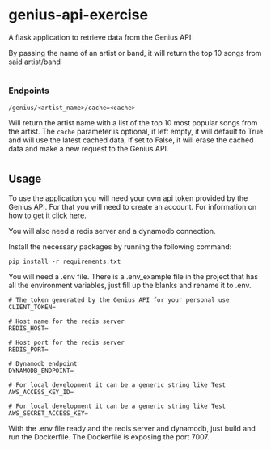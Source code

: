 # genius-api-exercise
A flask application to retrieve data from the Genius API

By passing the name of an artist or band, it will return the top 10 songs from said artist/band
#
### Endpoints

```
/genius/<artist_name>/cache=<cache>
```

Will return the artist name with a list of the top 10 most popular songs from the artist.
The `cache` parameter is optional, if left empty, it will default to True and will use the latest cached data, if set to False, it will erase the cached data and make a new request to the Genius API.

#

## Usage

To use the application you will need your own api token provided by the Genius API. For that you will need to create an account. For information on how to get it click [here](https://docs.genius.com/#/getting-started-h1).

You will also need a redis server and a dynamodb connection.

Install the necessary packages by running the following command:

```
pip install -r requirements.txt
```


You will need a .env file. There is a .env_example file in the project that has all the environment variables, just fill up the blanks and rename it to .env.
```
# The token generated by the Genius API for your personal use
CLIENT_TOKEN=

# Host name for the redis server
REDIS_HOST=

# Host port for the redis server
REDIS_PORT=

# Dynamodb endpoint
DYNAMODB_ENDPOINT=

# For local development it can be a generic string like Test
AWS_ACCESS_KEY_ID=

# For local development it can be a generic string like Test
AWS_SECRET_ACCESS_KEY=
```

With the .env file ready and the redis server and dynamodb, just build and run the Dockerfile. The Dockerfile is exposing the port 7007.


